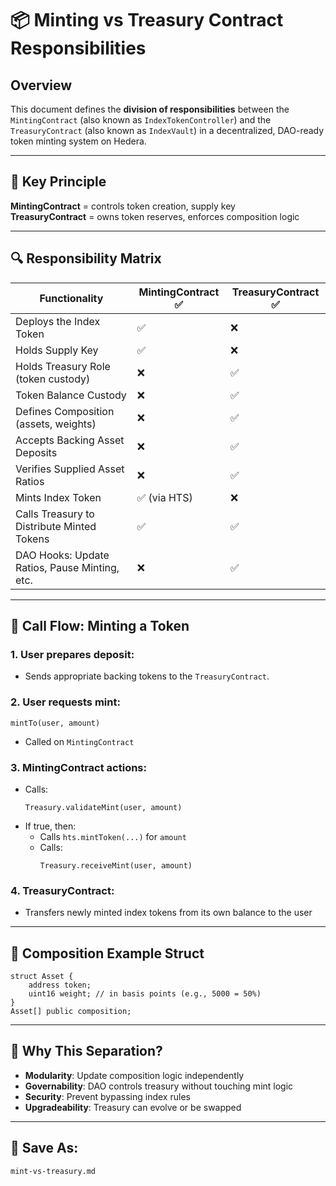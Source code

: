 
# 📦 Minting vs Treasury Contract Responsibilities

## Overview

This document defines the **division of responsibilities** between the `MintingContract` (also known as `IndexTokenController`) and the `TreasuryContract` (also known as `IndexVault`) in a decentralized, DAO-ready token minting system on Hedera.

---

## 🎯 Key Principle

**MintingContract** = controls token creation, supply key  
**TreasuryContract** = owns token reserves, enforces composition logic

---

## 🔍 Responsibility Matrix

| Functionality                                 | MintingContract ✅ | TreasuryContract ✅ |
|----------------------------------------------|--------------------|----------------------|
| Deploys the Index Token                       | ✅                 | ❌                   |
| Holds Supply Key                              | ✅                 | ❌                   |
| Holds Treasury Role (token custody)           | ❌                 | ✅                   |
| Token Balance Custody                         | ❌                 | ✅                   |
| Defines Composition (assets, weights)         | ❌                 | ✅                   |
| Accepts Backing Asset Deposits                | ❌                 | ✅                   |
| Verifies Supplied Asset Ratios                | ❌                 | ✅                   |
| Mints Index Token                             | ✅ (via HTS)       | ❌                   |
| Calls Treasury to Distribute Minted Tokens    | ✅                 | ✅                   |
| DAO Hooks: Update Ratios, Pause Minting, etc. | ❌                 | ✅                   |

---

## 🧱 Call Flow: Minting a Token

### 1. User prepares deposit:
- Sends appropriate backing tokens to the `TreasuryContract`.

### 2. User requests mint:
```solidity
mintTo(user, amount)
```
- Called on `MintingContract`

### 3. MintingContract actions:
- Calls:
  ```solidity
  Treasury.validateMint(user, amount)
  ```
- If true, then:
  - Calls `hts.mintToken(...)` for `amount`
  - Calls:
    ```solidity
    Treasury.receiveMint(user, amount)
    ```

### 4. TreasuryContract:
- Transfers newly minted index tokens from its own balance to the user

---

## 🧩 Composition Example Struct

```solidity
struct Asset {
    address token;
    uint16 weight; // in basis points (e.g., 5000 = 50%)
}
Asset[] public composition;
```

---

## 🔐 Why This Separation?

- **Modularity**: Update composition logic independently
- **Governability**: DAO controls treasury without touching mint logic
- **Security**: Prevent bypassing index rules
- **Upgradeability**: Treasury can evolve or be swapped

---

## 📁 Save As:
`mint-vs-treasury.md`
